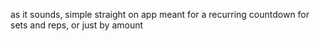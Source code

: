 as it sounds, simple straight on app meant for a recurring countdown for sets and reps, or just by amount  
